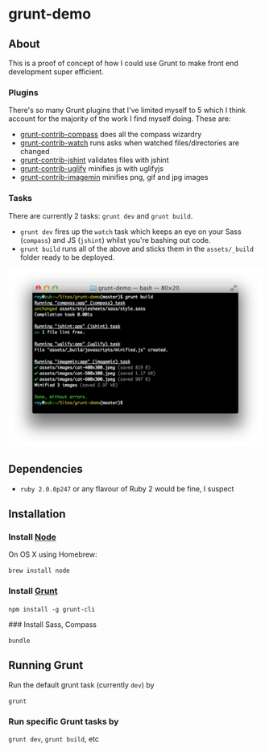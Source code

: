 grunt-demo
==========

## About

This is a proof of concept of how I could use Grunt to make front end development super efficient.

### Plugins

There's so many Grunt plugins that I've limited myself to 5 which I think account for the majority of the work I find myself doing. These are:

* [grunt-contrib-compass](https://github.com/gruntjs/grunt-contrib-compass) does all the compass wizardry
* [grunt-contrib-watch](https://github.com/gruntjs/grunt-contrib-watch) runs asks when watched files/directories are changed
* [grunt-contrib-jshint](https://github.com/gruntjs/grunt-contrib-jshint) validates files with jshint
* [grunt-contrib-uglify](https://github.com/gruntjs/grunt-contrib-uglify) minifies js with uglifyjs
* [grunt-contrib-imagemin](https://github.com/gruntjs/grunt-contrib-imagemin) minifies png, gif and jpg images

### Tasks

There are currently 2 tasks: `grunt dev` and `grunt build`.

* `grunt dev` fires up the `watch` task which keeps an eye on your Sass (`compass`) and JS (`jshint`) whilst you're bashing out code.
* `grunt build` runs all of the above and sticks them in the `assets/_build` folder ready to be deployed.

![Screenshot of grunt build in action](docs/images/grunt-build.png "Screenshot of grunt build in action")


## Dependencies

* `ruby 2.0.0p247` or any flavour of Ruby 2 would be fine, I suspect

## Installation

### Install [Node](http://nodejs.org)

On OS X using Homebrew:

`brew install node`

### Install [Grunt](http://gruntjs.com)

`npm install -g grunt-cli`

### Install Sass, Compass

`bundle`

## Running Grunt

Run the default grunt task (currently `dev`) by

`grunt`

### Run specific Grunt tasks by

`grunt dev`, `grunt build`, etc
